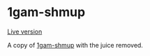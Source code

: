 # 1gam-shmup

[Live version](http://zekoff.com/1gam-shmup-downgrade/)

A copy of [1gam-shmup](https://github.com/zekoff/1gam-shmup) with the juice removed.